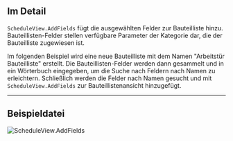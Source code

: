 ## Im Detail
`ScheduleView.AddFields` fügt die ausgewählten Felder zur Bauteilliste hinzu. Bauteillisten-Felder stellen verfügbare Parameter der Kategorie dar, die der Bauteilliste zugewiesen ist.

Im folgenden Beispiel wird eine neue Bauteilliste mit dem Namen "Arbeitstür Bauteilliste" erstellt. Die Bauteillisten-Felder werden dann gesammelt und in ein Wörterbuch eingegeben, um die Suche nach Feldern nach Namen zu erleichtern. Schließlich werden die Felder nach Namen gesucht und mit `ScheduleView.AddFields` zur Bauteillistenansicht hinzugefügt.
___
## Beispieldatei

![ScheduleView.AddFields](./Revit.Elements.Views.ScheduleView.AddFields_img.jpg)
